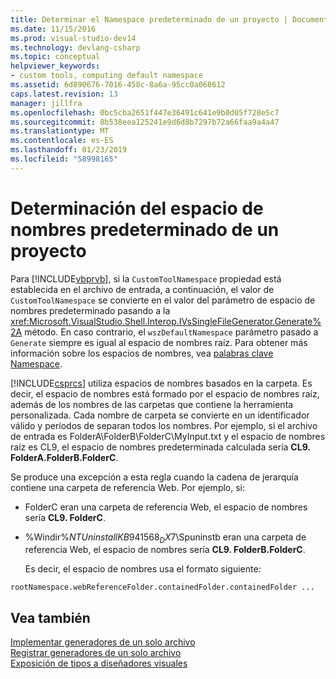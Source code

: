 ```yaml
---
title: Determinar el Namespace predeterminado de un proyecto | Documentos de Microsoft
ms.date: 11/15/2016
ms.prod: visual-studio-dev14
ms.technology: devlang-csharp
ms.topic: conceptual
helpviewer_keywords:
- custom tools, computing default namespace
ms.assetid: 6d890676-7016-458c-8a6a-95cc0a068612
caps.latest.revision: 13
manager: jillfra
ms.openlocfilehash: 0bc5cba2651f447e36491c641e9b0d05f728e5c7
ms.sourcegitcommit: 8b538eea125241e9d6d8b7297b72a66faa9a4a47
ms.translationtype: MT
ms.contentlocale: es-ES
ms.lasthandoff: 01/23/2019
ms.locfileid: "58998165"
---
```

# <a name="determining-the-default-namespace-of-a-project"></a>Determinación del espacio de nombres predeterminado de un proyecto
Para [!INCLUDE[vbprvb](../includes/vbprvb-md.md)], si la `CustomToolNamespace` propiedad está establecida en el archivo de entrada, a continuación, el valor de `CustomToolNamespace` se convierte en el valor del parámetro de espacio de nombres predeterminado pasando a la <xref:Microsoft.VisualStudio.Shell.Interop.IVsSingleFileGenerator.Generate%2A> método. En caso contrario, el `wszDefaultNamespace` parámetro pasado a `Generate` siempre es igual al espacio de nombres raíz. Para obtener más información sobre los espacios de nombres, vea [palabras clave Namespace](http://msdn.microsoft.com/library/091a66eb-b10d-4f54-9102-5ac0d4bdb84b).  
  
 [!INCLUDE[csprcs](../includes/csprcs-md.md)] utiliza espacios de nombres basados en la carpeta. Es decir, el espacio de nombres está formado por el espacio de nombres raíz, además de los nombres de las carpetas que contiene la herramienta personalizada. Cada nombre de carpeta se convierte en un identificador válido y períodos de separan todos los nombres. Por ejemplo, si el archivo de entrada es FolderA\FolderB\FolderC\MyInput.txt y el espacio de nombres raíz es CL9, el espacio de nombres predeterminada calculada sería **CL9. FolderA.FolderB.FolderC**.  
  
 Se produce una excepción a esta regla cuando la cadena de jerarquía contiene una carpeta de referencia Web. Por ejemplo, si:  
  
- FolderC eran una carpeta de referencia Web, el espacio de nombres sería **CL9. FolderC**.  
  
- %Windir%$NTUninstallKB941568_DX7$\Spuninstb eran una carpeta de referencia Web, el espacio de nombres sería **CL9. FolderB.FolderC**.  
  
  Es decir, el espacio de nombres usa el formato siguiente:  
  
```  
rootNamespace.webReferenceFolder.containedFolder.containedFolder ...  
```  
  
## <a name="see-also"></a>Vea también  
 [Implementar generadores de un solo archivo](../extensibility/internals/implementing-single-file-generators.md)   
 [Registrar generadores de un solo archivo](../extensibility/internals/registering-single-file-generators.md)   
 [Exposición de tipos a diseñadores visuales](../extensibility/internals/exposing-types-to-visual-designers.md)